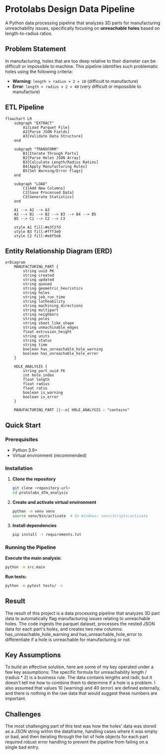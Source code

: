 # Protolabs Design Data Pipeline

A Python data processing pipeline that analyzes 3D parts for manufacturing unreachability issues, specifically focusing on **unreachable holes** based on length-to-radius ratios.

## Problem Statement

In manufacturing, holes that are too deep relative to their diameter can be difficult or impossible to machine. This pipeline identifies such problematic holes using the following criteria:

- **Warning**: `length > radius × 2 × 10` (difficult to manufacture)
- **Error**: `length > radius × 2 × 40` (very difficult or impossible to manufacture)



## ETL Pipeline

```mermaid
flowchart LR
    subgraph "EXTRACT"
        A1[Load Parquet File]
        A2[Parse JSON Fields]
        A3[Validate Data Structure]
    end
    
    subgraph "TRANSFORM"
        B1[Iterate Through Parts]
        B2[Parse Holes JSON Array]
        B3[Calculate Length/Radius Ratios]
        B4[Apply Manufacturing Rules]
        B5[Set Warning/Error Flags]
    end
    
    subgraph "LOAD"
        C1[Add New Columns]
        C2[Save Processed Data]
        C3[Generate Statistics]
    end
    
    A1 --> A2 --> A3
    A3 --> B1 --> B2 --> B3 --> B4 --> B5
    B5 --> C1 --> C2 --> C3
    
    style A1 fill:#e3f2fd
    style B3 fill:#fff3e0
    style C2 fill:#e8f5e8
```

## Entity Relationship Diagram (ERD)
```mermaid
erDiagram
    MANUFACTURING_PART {
        string uuid PK
        string created
        string updated
        string queued
        string geometric_heuristics
        string holes
        string job_run_time
        string latheability
        string machining_directions
        string multipart
        string neighbors
        string poles
        string sheet_like_shape
        string unmachinable_edges
        float extrusion_height
        string units
        string status
        string time
        boolean has_unreachable_hole_warning
        boolean has_unreachable_hole_error
    }

    HOLE_ANALYSIS {
        string part_uuid FK
        int hole_index
        float length
        float radius
        float ratio
        boolean is_warning
        boolean is_error
    }

    MANUFACTURING_PART ||--o{ HOLE_ANALYSIS : "contains"
```

## Quick Start

### Prerequisites

- Python 3.9+
- Virtual environment (recommended)

### Installation

1. **Clone the repository**
   ```bash
   git clone <repository-url>
   cd protolabs_dfm_analysis
   ```

2. **Create and activate virtual environment**
   ```bash
   python -m venv venv
   source venv/bin/activate  # On Windows: venv\Scripts\activate
   ```

3. **Install dependencies**
   ```bash
   pip install -r requirements.txt
   ```

### Running the Pipeline

**Execute the main analysis:**
```bash
python -m src.main
```

**Run tests:**
```bash
python -m pytest tests/ -v
```
## Result 
The result of this project is a data processing pipeline that analyzes 3D part data to automatically flag manufacturing issues relating to unreachable holes. The code ingests the parquet dataset, processes the nested JSON data for each part's holes, and creates two new columns: has_unreachable_hole_warning and has_unreachable_hole_error to differentiate if a hole is unreachable for manufacturing or not. 

## Key Assumptions 
To build an effective solution, here are some of my key  operated under a few key assumptions:
The specific formula for unreachability  length / (radius * 2) is a business rule. The data contains lengths and radii, but it doesn't tell me how to combine them to determine if a hole is a problem.
I also assumed that values 10 (warning) and 40 (error) are defined externally, and there is nothing in the raw data that would suggest these numbers are important.

## Challenges
The most challenging part of this test was how the holes' data was stored as a JSON string within the dataframe, handling cases where it was empty or bad, and then iterating through the list of hole objects for each part required robust  error handling to prevent the pipeline from failing on a single bad entry.


